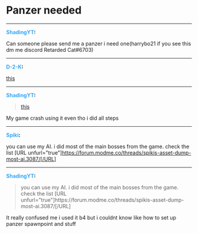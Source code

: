 # Panzer needed


---
<strong><span style="color:#34a7f9;">ShadingYT</span>:</strong>

Can someone please send me a panzer i need one(harrybo21 if you see this dm me discord Retarded Cat#6703)

---
<strong><span style="color:#34a7f9;">D-2-K</span>:</strong>

<a href="https://www.devraw.net/">this</a>

---
<strong><span style="color:#34a7f9;">ShadingYT</span>:</strong>

<blockquote><a href="https://www.devraw.net/">this</a>
</blockquote>
My game crash using it even tho i did all steps

---
<strong><span style="color:#34a7f9;">Spiki</span>:</strong>

you can use my AI. i did most of the main bosses from the game. check the list
[URL unfurl=&quot;true&quot;]https://forum.modme.co/threads/spikis-asset-dump-most-ai.3087/[/URL]

---
<strong><span style="color:#34a7f9;">ShadingYT</span>:</strong>

<blockquote>you can use my AI. i did most of the main bosses from the game. check the list
[URL unfurl=&quot;true&quot;]https://forum.modme.co/threads/spikis-asset-dump-most-ai.3087/[/URL]
</blockquote>
It really confused me i used it b4 but i couldnt know like how to set up panzer spawnpoint and stuff
